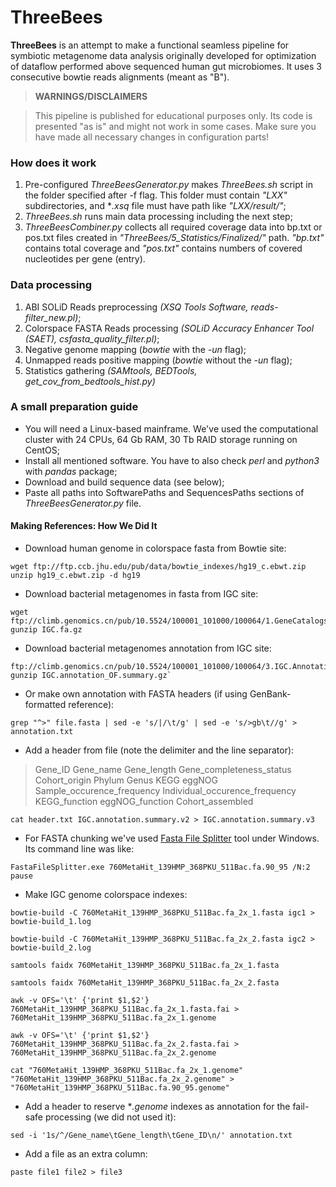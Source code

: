 # ThreeBees

**ThreeBees** is an attempt to make a functional seamless pipeline for symbiotic metagenome data analysis originally developed for optimization of dataflow performed above sequenced human gut microbiomes. It uses 3 consecutive bowtie reads alignments (meant as "B"). 

>**WARNINGS/DISCLAIMERS**

> This pipeline is published for educational purposes only. Its code is presented "as is" and might not work in some cases. Make sure you have made all necessary changes in configuration parts!

### How does it work

 1. Pre-configured *ThreeBeesGenerator.py* makes *ThreeBees.sh* script in the folder specified after -f flag. This folder must contain *"LXX"* subdirectories, and **.xsq* file must have path like *"LXX/result/"*;
 2. *ThreeBees.sh* runs main data processing including the next step;
 3. *ThreeBeesCombiner.py* collects all required coverage data into bp.txt or pos.txt files created in *"ThreeBees/5_Statistics/Finalized/"* path. *"bp.txt"* contains total coverage and *"pos.txt"* contains numbers of covered nucleotides per gene (entry). 

### Data processing

 1. ABI SOLiD Reads preprocessing *(XSQ Tools Software, reads-filter_new.pl)*;
 2. Colorspace FASTA Reads processing *(SOLiD Accuracy Enhancer Tool (SAET), csfasta_quality_filter.pl)*;
 3. Negative genome mapping (*bowtie* with the *-un* flag);
 4. Unmapped reads positive mapping (*bowtie* without the *-un* flag);
 5. Statistics gathering *(SAMtools, BEDTools, get_cov_from_bedtools_hist.py)*

### A small preparation guide

 - You will need a Linux-based mainframe. We've used the computational cluster with 24 CPUs, 64 Gb RAM, 30 Tb RAID storage running on CentOS;
 - Install all mentioned software. You have to also check *perl* and *python3* with *pandas* package;
 - Download and build sequence data (see below);
 - Paste all paths into SoftwarePaths and SequencesPaths sections of *ThreeBeesGenerator.py* file.

#### Making References: How We Did It

 - Download human genome in colorspace fasta from Bowtie site:
```
wget ftp://ftp.ccb.jhu.edu/pub/data/bowtie_indexes/hg19_c.ebwt.zip
unzip hg19_c.ebwt.zip -d hg19
```
    
 - Download bacterial metagenomes in fasta from IGC site:
```
wget ftp://climb.genomics.cn/pub/10.5524/100001_101000/100064/1.GeneCatalogs/IGC.fa.gz
gunzip IGC.fa.gz
```

 - Download bacterial metagenomes annotation from IGC site:
```
ftp://climb.genomics.cn/pub/10.5524/100001_101000/100064/3.IGC.AnnotationInfo/IGC.annotation_OF.summary.gz
gunzip IGC.annotation_OF.summary.gz`
```

 - Or make own annotation with FASTA headers (if using GenBank-formatted reference): 

```
grep "^>" file.fasta | sed -e 's/|/\t/g' | sed -e 's/>gb\t//g' > annotation.txt
```

 - Add a header from file (note the delimiter and the line separator): 
 > Gene_ID	Gene_name	Gene_length	Gene_completeness_status	Cohort_origin	Phylum	Genus	KEGG	eggNOG	Sample_occurence_frequency	Individual_occurence_frequency	KEGG_function	eggNOG_function	Cohort_assembled
 
```
cat header.txt IGC.annotation.summary.v2 > IGC.annotation.summary.v3
```

 - For FASTA chunking we've used [Fasta File Splitter](https://github.com/PNNL-Comp-Mass-Spec/Fasta-File-Splitter) tool under Windows. Its command line was like:

```
FastaFileSplitter.exe 760MetaHit_139HMP_368PKU_511Bac.fa.90_95 /N:2
pause
```

 - Make IGC genome colorspace indexes:

```
bowtie-build -C 760MetaHit_139HMP_368PKU_511Bac.fa_2x_1.fasta igc1 > bowtie-build_1.log

bowtie-build -C 760MetaHit_139HMP_368PKU_511Bac.fa_2x_2.fasta igc2 > bowtie-build_2.log

samtools faidx 760MetaHit_139HMP_368PKU_511Bac.fa_2x_1.fasta

samtools faidx 760MetaHit_139HMP_368PKU_511Bac.fa_2x_2.fasta

awk -v OFS='\t' {'print $1,$2'} 760MetaHit_139HMP_368PKU_511Bac.fa_2x_1.fasta.fai > 760MetaHit_139HMP_368PKU_511Bac.fa_2x_1.genome

awk -v OFS='\t' {'print $1,$2'} 760MetaHit_139HMP_368PKU_511Bac.fa_2x_2.fasta.fai > 760MetaHit_139HMP_368PKU_511Bac.fa_2x_2.genome

cat "760MetaHit_139HMP_368PKU_511Bac.fa_2x_1.genome" "760MetaHit_139HMP_368PKU_511Bac.fa_2x_2.genome" > "760MetaHit_139HMP_368PKU_511Bac.fa.90_95.genome"

```

 - Add a header to reserve **.genome* indexes as annotation for the fail-safe processing (we did not used it):

```
sed -i '1s/^/Gene_name\tGene_length\tGene_ID\n/' annotation.txt
```

 - Add a file as an extra column:

```
paste file1 file2 > file3
```
